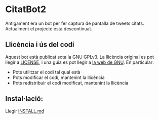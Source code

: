 # CitatBot2

Antigament era un bot per fer captura de pantalla de tweets citats. Actualment el projecte està descontinuat.

## Llicència i ús del codi
Aquest bot està publicat sota la GNU GPLv3. La llicència original es pot llegir a [LICENSE](LICENSE), i una guia es pot llegir a [la web de GNU](https://www.gnu.org/licenses/quick-guide-gplv3.ca.html). En particular:

* Pots utilitzar el codi tal qual està
* Pots modificar el codi, mantenint la llicència
* Pots redistribuir el codi modificat, mantenint la llicència

## Instal·lació:
Llegir [INSTALL.md](INSTALL.md)
